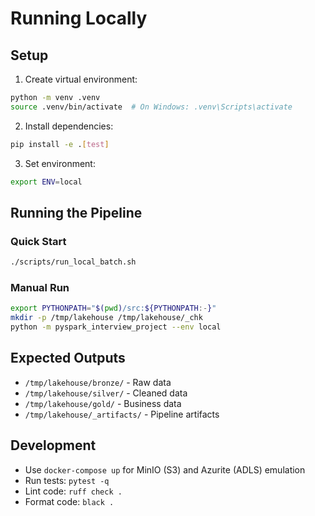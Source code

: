 # Running Locally

## Setup

1. Create virtual environment:
```bash
python -m venv .venv
source .venv/bin/activate  # On Windows: .venv\Scripts\activate
```

2. Install dependencies:
```bash
pip install -e .[test]
```

3. Set environment:
```bash
export ENV=local
```

## Running the Pipeline

### Quick Start
```bash
./scripts/run_local_batch.sh
```

### Manual Run
```bash
export PYTHONPATH="$(pwd)/src:${PYTHONPATH:-}"
mkdir -p /tmp/lakehouse /tmp/lakehouse/_chk
python -m pyspark_interview_project --env local
```

## Expected Outputs

- `/tmp/lakehouse/bronze/` - Raw data
- `/tmp/lakehouse/silver/` - Cleaned data  
- `/tmp/lakehouse/gold/` - Business data
- `/tmp/lakehouse/_artifacts/` - Pipeline artifacts

## Development

- Use `docker-compose up` for MinIO (S3) and Azurite (ADLS) emulation
- Run tests: `pytest -q`
- Lint code: `ruff check .`
- Format code: `black .`






